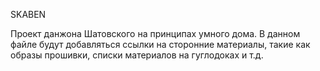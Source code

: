 SKABEN

Проект данжона Шатовского на принципах умного дома. В данном файле будут добавляться ссылки на сторонние материалы, такие как образы прошивки, списки материалов на гуглодоках и т.д.


